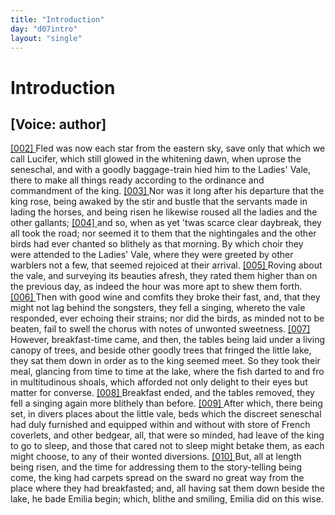 ```yaml
---
title: "Introduction"
day: "d07intro"
layout: "single"
---
```

<div id="d07intro" type="introduction" who="author">
 <h1>
  Introduction
 </h1>
 <p>
  <h2>
   [Voice: author]
  </h2>
 </p>
 <p>
  <a href="{{ site.baseurl }}itDecameron/d07intro#p07980002">
   [002]
  </a>
  Fled
  was now each star from the eastern sky, save only that
which we call Lucifer, which still glowed in the whitening dawn, when uprose the
seneschal, and with a goodly baggage-train hied him to the Ladies' Vale, there to make all
things ready according to the ordinance and commandment of the king.
  <a href="{{ site.baseurl }}itDecameron/d07intro#p07980003">
   [003]
  </a>
  Nor was it
long after his departure that the king rose, being awaked by the stir and bustle that the
servants made in lading the horses, and being risen he likewise roused all the ladies and
the other gallants;
  <a href="{{ site.baseurl }}itDecameron/d07intro#p07980004">
   [004]
  </a>
  and so, when as yet 'twas scarce clear daybreak, they all
took the road; nor seemed it to them that the nightingales and the other birds had ever
chanted so blithely as that morning. By which choir they were attended to the Ladies'
Vale, where they were greeted by other warblers not a few, that seemed rejoiced at their
arrival.
  <a href="{{ site.baseurl }}itDecameron/d07intro#p07980005">
   [005]
  </a>
  Roving about the vale, and surveying its beauties afresh, they rated
them higher than on the previous day, as indeed the hour was more apt to shew them
forth.
  <a href="{{ site.baseurl }}itDecameron/d07intro#p07980006">
   [006]
  </a>
  Then with good wine and comfits they broke their fast, and, that they
might not lag behind the songsters, they fell a singing, whereto the vale responded, ever
echoing their strains; nor did the birds, as minded not to be beaten, fail to swell the
chorus with notes of unwonted sweetness.
  <a href="{{ site.baseurl }}itDecameron/d07intro#p07980007">
   [007]
  </a>
  However, breakfast-time came, and
then, the tables being laid under a living canopy of trees, and beside other goodly trees
that fringed the little lake, they sat them down in order as to the king seemed meet. So
they took their meal,
  glancing from time to time at the lake, where the fish
darted to and fro in multitudinous shoals, which afforded not only delight to their eyes
but matter for converse.
  <a href="{{ site.baseurl }}itDecameron/d07intro#p07980008">
   [008]
  </a>
  Breakfast ended, and the tables
removed, they fell a singing again more blithely than before.
  <a href="{{ site.baseurl }}itDecameron/d07intro#p07980009">
   [009]
  </a>
  After which,
there being set, in divers places about the little vale, beds which the discreet seneschal
had duly furnished and equipped within and without with store of French coverlets, and
other bedgear, all, that were so minded, had leave of the king to go to sleep, and those
that cared not to sleep might betake them, as each might choose, to any of their wonted
diversions.
  <a href="{{ site.baseurl }}itDecameron/d07intro#p07980010">
   [010]
  </a>
  But, all at length being risen, and the time for addressing them to
the story-telling being come, the king had carpets spread on the sward no great way from
the place where they had breakfasted; and, all having sat them down beside the lake, he
bade Emilia begin; which, blithe and smiling, Emilia did on this wise.
 </p>
</div>